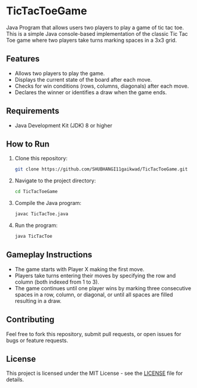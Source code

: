 # TicTacToeGame
Java Program that allows users two players to play a game of tic tac toe.
This is a simple Java console-based implementation of the classic Tic Tac Toe game where two players take turns marking spaces in a 3x3 grid.

## Features

- Allows two players to play the game.
- Displays the current state of the board after each move.
- Checks for win conditions (rows, columns, diagonals) after each move.
- Declares the winner or identifies a draw when the game ends.

## Requirements

- Java Development Kit (JDK) 8 or higher

## How to Run

1. Clone this repository:
   ```bash
   git clone https://github.com/SHUBHANGI11gaikwad/TicTacToeGame.git
   ```
   
2. Navigate to the project directory:
   ```bash
   cd TicTacToeGame
   ```

3. Compile the Java program:
   ```bash
   javac TicTacToe.java
   ```

4. Run the program:
   ```bash
   java TicTacToe
   ```

## Gameplay Instructions

- The game starts with Player X making the first move.
- Players take turns entering their moves by specifying the row and column (both indexed from 1 to 3).
- The game continues until one player wins by marking three consecutive spaces in a row, column, or diagonal, or until all spaces are filled resulting in a draw.

## Contributing

Feel free to fork this repository, submit pull requests, or open issues for bugs or feature requests.

## License

This project is licensed under the MIT License - see the [LICENSE](LICENSE) file for details.
